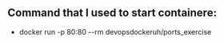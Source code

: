 ## Command that I used to start containere:
- docker run -p 80:80 --rm devopsdockeruh/ports_exercise
